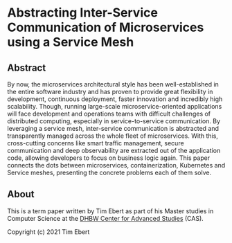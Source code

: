 # Abstracting Inter-Service Communication of Microservices using a Service Mesh

## Abstract

By now, the microservices architectural style has been well-established in the entire software industry and has proven to provide great flexibility in development, continuous deployment, faster innovation and incredibly high scalability. Though, running large-scale microservice-oriented applications will face development and operations teams with difficult challenges of distributed computing, especially in service-to-service communication.
By leveraging a service mesh, inter-service communication is abstracted and transparently managed across the whole fleet of microservices. With this, cross-cutting concerns like smart traffic management, secure communication and deep observability are extracted out of the application code, allowing developers to focus on business logic again. This paper connects the dots between microservices, containerization, Kubernetes and Service meshes, presenting the concrete problems each of them solve.

## About

This is a term paper written by Tim Ebert as part of his Master studies in Computer Science at the [DHBW Center for Advanced Studies](https://www.cas.dhbw.de/) (CAS).

Copyright (c) 2021 Tim Ebert
